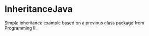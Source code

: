 # InheritanceJava
Simple inheritance example based on a previous class package from Programming II.
